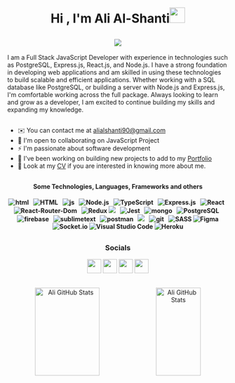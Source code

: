 <h1 align="center">Hi , I'm Ali Al-Shanti<img src="https://media.giphy.com/media/hvRJCLFzcasrR4ia7z/giphy.gif" width="35"></h1>

 <h2 align='center'>
 <a href="https://github.com/DenverCoder1/readme-typing-svg"><img src="https://readme-typing-svg.herokuapp.com?lines=Full+Stack+JavaScript+Developer&center=true&width=500&height=50"></a>
 </h2>
 
 
I am a Full Stack JavaScript Developer with experience in technologies such as
PostgreSQL, Express.js, React.js, and Node.js. I have a strong foundation in developing web applications and am skilled in using these technologies to build scalable and efficient applications. Whether working with a SQL database like PostgreSQL, or building a server with Node.js and Express.js, I'm comfortable working across the full package. Always looking to learn and grow as a developer, I am excited to continue building my skills and expanding my knowledge.


<h2></h2>

* ✉️  You can contact me at [alialshanti90@gmail.com](mailto:opokuisaiahclifford123@gmail.com)
* 🤝  I'm open to collaborating on JavaScript Project
* ⚡  I'm passionate about software development
* 🌱  I've been working on building new projects to add to my [Portfolio](https://google/)
* 🔭  Look at my <a href="https://docs.google.com/document/d/1f4wYAnQIIoS5iRwRK76RGWqyvY4R0ewtv-QDXmPfw6k/edit?usp=sharing">CV</a> if you are interested in knowing more about me.


<h2></h2>

  
  <h4 align="center">Some Technologies, Languages, Frameworks and others<h4/>
	
<p align="center">
  <img src="https://img.shields.io/badge/CSS-3498DB?&style=for-the-badge&logo=css3&logoColor=white" alt="html" />&nbsp;&nbsp;
  <img src="https://img.shields.io/badge/HTML-E34F26.svg?style=for-the-badge&logo=html5&logoColor=white" alt="HTML" >&nbsp;&nbsp;
  <img src="https://img.shields.io/badge/JavaScript-F7DF1E?style=for-the-badge&logo=javascript&logoColor=black" alt="js" />&nbsp;&nbsp;
  <img alt="Node.js" src="https://img.shields.io/badge/Node.js-43853D.svg?style=for-the-badge&logo=node.js&logoColor=white">&nbsp;&nbsp;
  <img alt="TypeScript" src="https://img.shields.io/badge/TypeScript-007ACC.svg?style=for-the-badge&logo=typescript&logoColor=white">&nbsp;&nbsp;
  <img alt="Express.js" src="https://img.shields.io/badge/Express.js-404d59.svg?style=for-the-badge&logo=express&logoColor=white">&nbsp;&nbsp;
  <img alt="React" src="https://img.shields.io/badge/React-20232a.svg?style=for-the-badge&logo=react&logoColor=%2361DAFB">&nbsp;&nbsp;
  <img alt="React-Router-Dom" src="https://img.shields.io/badge/-React%20Router%20Dom-%236CDBFD?style=for-the-badge&logo=reactrouter&logoColor=%2361DAFB&color=black" />&nbsp;&nbsp;
  <img src="https://img.shields.io/badge/redux-%23593d88.svg?style=for-the-badge&logo=redux&logoColor=white" alt="Redux" />
  <img src="https://img.shields.io/badge/-%20tailwind-%231F92FE?style=for-the-badge&logo=tailwind" />&nbsp;&nbsp;
  <img alt="Jest" src="https://img.shields.io/badge/Jest-C21325.svg?style=for-the-badge&logo=jest&logoColor=white">&nbsp;&nbsp;
  <img src="https://img.shields.io/badge/MongoDB-%234ea94b.svg?&style=for-the-badge&logo=mongodb&logoColor=white" alt="mongo" />&nbsp;&nbsp;
  <img alt="PostgreSQL" src ="https://img.shields.io/badge/PostgreSQL-316192.svg?style=for-the-badge&logo=postgresql&logoColor=white">&nbsp;&nbsp;
  <img src="https://img.shields.io/badge/Firebase-ffca28?style=for-the-badge&logo=firebase&logoColor=black" alt="firebase" />&nbsp;&nbsp;
  <img src="https://img.shields.io/badge/github_actions-2088FF?style=for-the-badge&logo=github-actions&logoColor=white" alt="sublimetext" />&nbsp;&nbsp;
  <img src="https://img.shields.io/badge/postman-FF6C37?style=for-the-badge&logo=postman&logoColor=white" alt="postman" />&nbsp;&nbsp;
  <img src="https://img.shields.io/badge/-Eslint-4831B3?style=for-the-badge&logo=eslint&logoColor=white" />&nbsp;&nbsp;
  <img src="https://img.shields.io/badge/git-F05032?style=for-the-badge&logo=git&logoColor=white" alt="git" />&nbsp;&nbsp;
  <img src="https://img.shields.io/badge/SASS-hotpink.svg?style=for-the-badge&logo=SASS&logoColor=white" alt="SASS" />
  <img src="https://img.shields.io/badge/figma-%23F24E1E.svg?style=for-the-badge&logo=figma&logoColor=white" alt="Figma" />
  <img src="https://img.shields.io/badge/Socket.io-black?style=for-the-badge&logo=socket.io&badgeColor=010101" alt="Socket.io" />
  <img alt="Visual Studio Code" src="https://img.shields.io/badge/Visual%20Studio%20Code-0078d7.svg?style=for-the-badge&logo=visual-studio-code&logoColor=white">
  <img alt="Heroku" src="https://img.shields.io/badge/Heroku-430098.svg?style=for-the-badge&logo=heroku&logoColor=white">
</p>
  
  <h2></h2>

<h3 align="center">Socials</h3>
  
<p align="center">
<a href="https://discord.com/users/ali-al-Shanti#5814" target="_blank" rel="noreferrer"><img src="https://raw.githubusercontent.com/danielcranney/readme-generator/main/public/icons/socials/discord.svg" width="32" height="32" /></a> <a href="https://www.github.com/alishanti98" target="_blank" rel="noreferrer"><img src="https://raw.githubusercontent.com/danielcranney/readme-generator/main/public/icons/socials/github.svg" width="32" height="32" /></a> <a href="https://www.linkedin.com/in/ali-al-shanti-868b67184" target="_blank" rel="noreferrer"><img src="https://raw.githubusercontent.com/danielcranney/readme-generator/main/public/icons/socials/linkedin.svg" width="32" height="32" /></a> <a href="https://www.twitter.com/alialshanti98" target="_blank" rel="noreferrer"><img src="https://raw.githubusercontent.com/danielcranney/readme-generator/main/public/icons/socials/twitter.svg" width="32" height="32" /></a></p>
  
  

  <h2></h2>

<p align="center">
  <img height="200px" width="54%" src="https://github-readme-stats.vercel.app/api?username=alishanti98&show_icons=true&locale=en&theme=jolly" alt="Ali GitHub Stats" />
  <img height="200px"  width="45%" src="https://github-readme-stats.vercel.app/api/top-langs?username=alishanti98&show_icons=true&locale=en&layout=compact&theme=jolly" alt="Ali GitHub Stats" />
</p>

